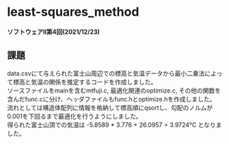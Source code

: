 # least-squares_method
**ソフトウェアⅡ第4回(2021/12/23)**

## 課題
data.csvにて与えられた富士山周辺での標高と気温データから最小二乗法によって標高と気温の関係を推定するコードを作成しました。  
ソースファイルをmainを含むmtfuji.c, 最適化関連のoptimize.c, その他の関数を含んだfunc.cに分け、ヘッダファイルもfunc.hとoptimize.hを作成しました。  
流れとしては構造体配列に情報を格納して標高順にqsortし、勾配のノルムが0.001を下回るまで最適化を行うようにしました。  
得られた富士山頂での気温は -5.8589 * 3.776 + 26.0957 = 3.9724℃ となりました。
